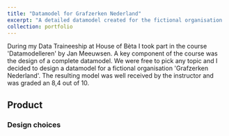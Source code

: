 ```yaml
---
title: "Datamodel for Grafzerken Nederland"
excerpt: "A detailed datamodel created for the fictional organisation 'Grafzerken Nederland'<br/><img src='/images/LDM_GN.png' width='500'>"
collection: portfolio
---
```


During my Data Traineeship at House of Bèta I took part in the course 'Datamodelleren' by Jan Meeuwsen. 
A key component of the course was the design of a complete datamodel. We were free to pick any topic and I decided to design a datamodel for a fictional organisation 'Grafzerken Nederland'. 
The resulting model was well received by the instructor and was graded an 8,4 out of 10.

## Product


### Design choices
